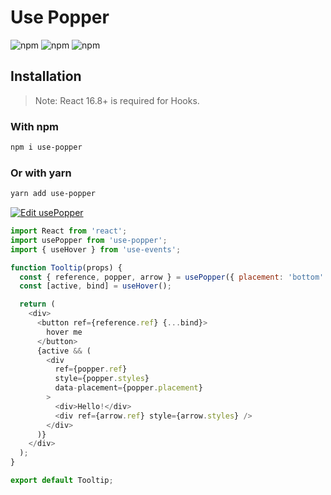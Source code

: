 # Use Popper

![npm](https://img.shields.io/npm/dt/@mediamonks/use-popper)
![npm](https://img.shields.io/npm/v/@mediamonks/use-popper)
![npm](https://img.shields.io/npm/l/@mediamonks/use-popper)

## Installation

> Note: React 16.8+ is required for Hooks.

### With npm

```sh
npm i use-popper
```

### Or with yarn

```sh
yarn add use-popper
```

[![Edit usePopper](https://codesandbox.io/static/img/play-codesandbox.svg)](https://codesandbox.io/s/ww293zr265?fontsize=14)

```js
import React from 'react';
import usePopper from 'use-popper';
import { useHover } from 'use-events';

function Tooltip(props) {
  const { reference, popper, arrow } = usePopper({ placement: 'bottom' });
  const [active, bind] = useHover();

  return (
    <div>
      <button ref={reference.ref} {...bind}>
        hover me
      </button>
      {active && (
        <div
          ref={popper.ref}
          style={popper.styles}
          data-placement={popper.placement}
        >
          <div>Hello!</div>
          <div ref={arrow.ref} style={arrow.styles} />
        </div>
      )}
    </div>
  );
}

export default Tooltip;
```
